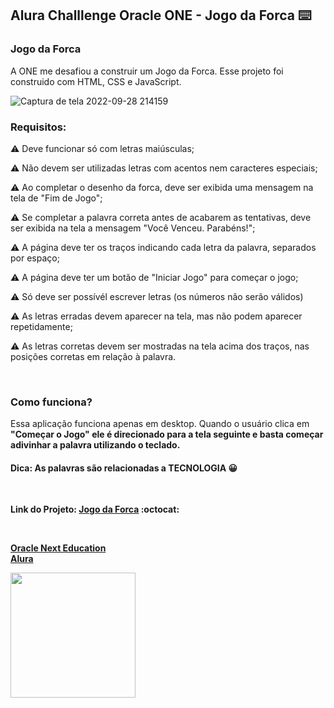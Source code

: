 ## Alura Challlenge Oracle ONE - Jogo da Forca :keyboard:	

### Jogo da Forca

A ONE me desafiou a construir um Jogo da Forca. Esse projeto foi construido com HTML, CSS e JavaScript.

![Captura de tela 2022-09-28 214159](https://user-images.githubusercontent.com/101907330/193111648-1f5b6e63-4637-415c-898d-bbbfc0ec069b.png)

### <b>Requisitos:</b>

:warning: Deve funcionar só com letras maiúsculas;

:warning: Não devem ser utilizadas letras com acentos nem caracteres especiais;

:warning: Ao completar o desenho da forca, deve ser exibida uma mensagem na tela de "Fim de Jogo";

:warning: Se completar a palavra correta antes de acabarem as tentativas, deve ser exibida na tela a mensagem "Você Venceu. Parabéns!";

:warning: A página deve ter os traços indicando cada letra da palavra, separados por espaço;

:warning: A página deve ter um botão de "Iniciar Jogo" para começar o jogo;

:warning: Só deve ser possívél escrever letras (os números não serão válidos)

:warning: As letras erradas devem aparecer na tela, mas não podem aparecer repetidamente;

:warning: As letras corretas devem ser mostradas na tela acima dos traços, nas posições corretas em relação à palavra.

<br>

### <b>Como funciona?</b>

Essa aplicação funciona apenas em desktop. Quando o usuário clica em <b>"Começar o Jogo"<b> ele é direcionado para a tela seguinte e basta começar adivinhar a palavra utilizando o teclado.


#### Dica: As palavras são relacionadas a TECNOLOGIA :grinning:

<br>

Link do Projeto: [Jogo da Forca](https://itspepsi.github.io/JogoDaForca/) :octocat:	

<br>

[Oracle Next Education](https://www.oracle.com/br/education/oracle-next-education/) <br>
[Alura](https://www.alura.com.br/)

<div>
<img src="https://user-images.githubusercontent.com/101907330/193115307-79c40fdc-ac22-409f-9b6c-a1e007cad5d6.png" width="200px" />
</div>

